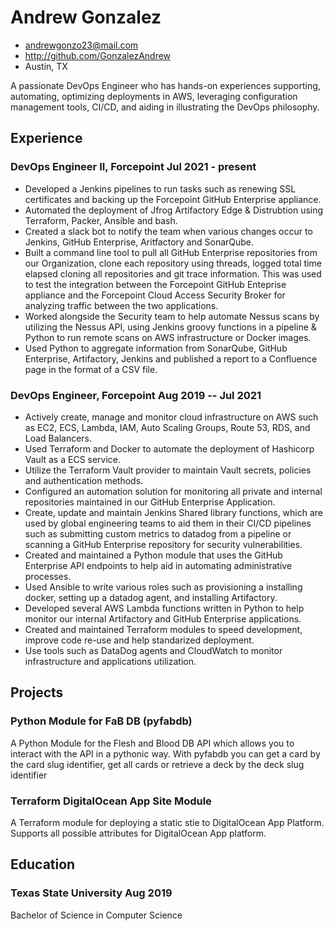 <!-- The (first) h1 will be used as the <title> of the HTML page -->
# Andrew Gonzalez

<!-- The unordered list immediately after the h1 will be formatted on a single
line. It is intended to be used for contact details -->
- <andrewgonzo23@mail.com>
- http://github.com/GonzalezAndrew
- Austin, TX

<!-- The paragraph after the h1 and ul and before the first h2 is optional. It
is intended to be used for a short summary. -->
A passionate DevOps Engineer who has hands-on experiences supporting, automating, optimizing deployments in AWS, leveraging configuration management tools, CI/CD, and aiding in illustrating the DevOps philosophy. 

## Experience

<!-- You have to wrap the "left" and "right" half of these headings in spans by
hand -->
### <span>DevOps Engineer II, Forcepoint</span> <span>Jul 2021 - present</span>


- Developed a Jenkins pipelines to run tasks such as renewing SSL certificates and backing up the Forcepoint GitHub Enterprise appliance.
- Automated the deployment of Jfrog Artifactory Edge & Distrubtion using Terraform, Packer, Ansible and bash.
- Created a slack bot to notify the team when various changes occur to Jenkins, GitHub Enterprise, Aritfactory and SonarQube.
- Built a command line tool to pull all GitHub Enterprise repositories from our Organization, clone each repository using threads, logged total time elapsed cloning all repositories and git trace information. This was used to test the integration between the Forcepoint GitHub Enteprise appliance and the Forcepoint Cloud Access Security Broker for analyzing traffic between the two applications.
- Worked alongside the Security team to help automate Nessus scans by utilizing the Nessus API, using Jenkins groovy functions in a pipeline & Python to run remote scans on AWS infrastructure or Docker images.
- Used Python to aggregate information from SonarQube, GitHub Enterprise, Artifactory, Jenkins and published a report to a Confluence page in the format of a CSV file.


### <span>DevOps Engineer, Forcepoint</span> <span>Aug 2019 -- Jul 2021</span>

- Actively create, manage and monitor cloud infrastructure on AWS such as EC2, ECS, Lambda, IAM, Auto Scaling Groups, Route 53, RDS, and Load Balancers.
- Used Terraform and Docker to automate the deployment of Hashicorp Vault as a ECS service.
- Utilize the Terraform Vault provider to maintain Vault secrets, policies and authentication methods.
- Configured an automation solution for monitoring all private and internal repositories maintained in our GitHub Enterprise Application.
- Create, update and maintain Jenkins Shared library functions, which are used by global engineering teams to aid them in their CI/CD pipelines such as submitting custom metrics to datadog from a pipeline or scanning a GitHub Enterprise repository for security vulnerabilities.
- Created and maintained a Python module that uses the GitHub Enterprise API endpoints to help aid in automating administrative processes.
- Used Ansible to write various roles such as provisioning a installing docker, setting up a datadog agent, and installing Artifactory.
- Developed several AWS Lambda functions written in Python to help monitor our internal Artifactory and GitHub Enterprise applications.
- Created and maintained Terraform modules to speed development, improve code re-use and help standarized deployment.
- Use tools such as DataDog agents and CloudWatch to monitor infrastructure and applications utilization.

## Projects

### <span>Python Module for FaB DB (pyfabdb)</span>

A Python Module for the Flesh and Blood DB API which allows you to interact with the API in a pythonic way. With pyfabdb you can get a card by the card slug identifier, get all cards or retrieve a deck by the deck slug identifier

### <span>Terraform DigitalOcean App Site Module</span>

A Terraform module for deploying a static stie to DigitalOcean App Platform. Supports all possible attributes for DigitalOcean App platform.

## Education

### <span>Texas State University</span> <span>Aug 2019</span>
Bachelor of Science in Computer Science 
